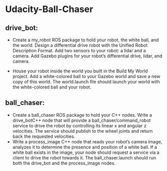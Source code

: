 # Udacity-Ball-Chaser

## drive_bot:
- Create a my_robot ROS package to hold your robot, the white ball, and the world.
Design a differential drive robot with the Unified Robot Description Format. Add two sensors to your robot: a lidar and a camera. Add Gazebo plugins for your robot’s differential drive, lidar, and camera.  

- House your robot inside the world you built in the Build My World project.
Add a white-colored ball to your Gazebo world and save a new copy of this world.
The world.launch file should launch your world with the white-colored ball and your robot.


## ball_chaser:
- Create a ball_chaser ROS package to hold your C++ nodes.
Write a drive_botC++ node that will provide a ball_chaser/command_robot service to drive the robot by controlling its linear x and angular z velocities. The service should publish to the wheel joints and return back the requested velocities.
- Write a process_image C++ node that reads your robot’s camera image, analyzes it to determine the presence and position of a white ball. If a white ball exists in the image, your node should request a service via a client to drive the robot towards it.
The ball_chaser.launch should run both the drive_bot and the process_image nodes.
